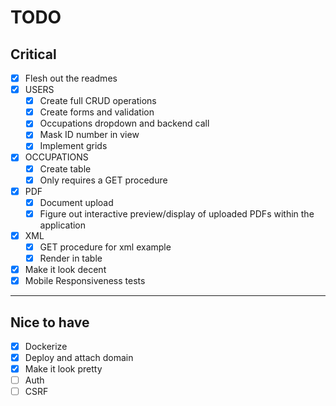 # TODO

## Critical

- [x] Flesh out the readmes
- [x] USERS
  - [x] Create full CRUD operations
  - [x] Create forms and validation
  - [x] Occupations dropdown and backend call
  - [x] Mask ID number in view
  - [x] Implement grids
- [x] OCCUPATIONS
  - [x] Create table
  - [x] Only requires a GET procedure
- [x] PDF
  - [x] Document upload
  - [x] Figure out interactive preview/display of uploaded PDFs within the application
- [x] XML
  - [x] GET procedure for xml example
  - [x] Render in table
- [x] Make it look decent
- [x] Mobile Responsiveness tests

---

## Nice to have

- [x] Dockerize
- [x] Deploy and attach domain
- [x] Make it look pretty
- [ ] Auth
- [ ] CSRF
